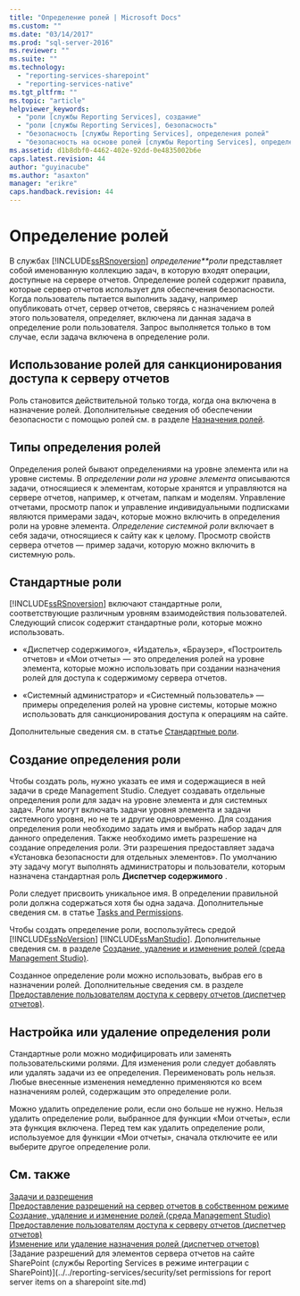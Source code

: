 ```yaml
---
title: "Определение ролей | Microsoft Docs"
ms.custom: ""
ms.date: "03/14/2017"
ms.prod: "sql-server-2016"
ms.reviewer: ""
ms.suite: ""
ms.technology: 
  - "reporting-services-sharepoint"
  - "reporting-services-native"
ms.tgt_pltfrm: ""
ms.topic: "article"
helpviewer_keywords: 
  - "роли [службы Reporting Services], создание"
  - "роли [службы Reporting Services], безопасность"
  - "безопасность [службы Reporting Services], определения ролей"
  - "безопасность на основе ролей [службы Reporting Services], определения ролей"
ms.assetid: d1b8dbf0-4462-402e-92dd-0e4835002b6e
caps.latest.revision: 44
author: "guyinacube"
ms.author: "asaxton"
manager: "erikre"
caps.handback.revision: 44
---
```

# Определение ролей
  В службах [!INCLUDE[ssRSnoversion](../../includes/ssrsnoversion-md.md)] *определение**роли* представляет собой именованную коллекцию задач, в которую входят операции, доступные на сервере отчетов. Определение ролей содержит правила, которые сервер отчетов использует для обеспечения безопасности. Когда пользователь пытается выполнить задачу, например опубликовать отчет, сервер отчетов, сверяясь с назначением ролей этого пользователя, определяет, включена ли данная задача в определение роли пользователя. Запрос выполняется только в том случае, если задача включена в определение роли.  
  
## Использование ролей для санкционирования доступа к серверу отчетов  
 Роль становится действительной только тогда, когда она включена в назначение ролей. Дополнительные сведения об обеспечении безопасности с помощью ролей см. в разделе [Назначения ролей](../../reporting-services/security/role-assignments.md).  
  
## Типы определения ролей  
 Определения ролей бывают определениями на уровне элемента или на уровне системы. В *определении роли на уровне элемента* описываются задачи, относящиеся к элементам, которые хранятся и управляются на сервере отчетов, например, к отчетам, папкам и моделям. Управление отчетами, просмотр папок и управление индивидуальными подписками являются примерами задач, которые можно включить в определения роли на уровне элемента. *Определение системной роли* включает в себя задачи, относящиеся к сайту как к целому. Просмотр свойств сервера отчетов — пример задачи, которую можно включить в системную роль.  
  
## Стандартные роли  
 [!INCLUDE[ssRSnoversion](../../includes/ssrsnoversion-md.md)] включают стандартные роли, соответствующие различным уровням взаимодействия пользователей. Следующий список содержит стандартные роли, которые можно использовать.  
  
-   «Диспетчер содержимого», «Издатель», «Браузер», «Построитель отчетов» и «Мои отчеты» — это определения ролей на уровне элемента, которые можно использовать при создании назначения ролей для доступа к содержимому сервера отчетов.  
  
-   «Системный администратор» и «Системный пользователь» — примеры определения ролей на уровне системы, которые можно использовать для санкционирования доступа к операциям на сайте.  
  
 Дополнительные сведения см. в статье [Стандартные роли](../../reporting-services/security/predefined-roles.md).  
  
## Создание определения роли  
 Чтобы создать роль, нужно указать ее имя и содержащиеся в ней задачи в среде Management Studio. Следует создавать отдельные определения роли для задач на уровне элемента и для системных задач. Роли могут включать задачи уровня элемента и задачи системного уровня, но не те и другие одновременно. Для создания определения роли необходимо задать имя и выбрать набор задач для данного определения. Также необходимо иметь разрешение на создание определения роли. Эти разрешения предоставляет задача «Установка безопасности для отдельных элементов». По умолчанию эту задачу могут выполнять администраторы и пользователи, которым назначена стандартная роль **Диспетчер содержимого** .  
  
 Роли следует присвоить уникальное имя. В определении правильной роли должна содержаться хотя бы одна задача. Дополнительные сведения см. в статье [Tasks and Permissions](../../reporting-services/security/tasks-and-permissions.md).  
  
 Чтобы создать определение роли, воспользуйтесь средой [!INCLUDE[ssNoVersion](../../includes/ssnoversion-md.md)] [!INCLUDE[ssManStudio](../../includes/ssmanstudio-md.md)]. Дополнительные сведения см. в разделе [Создание, удаление и изменение ролей (среда Management Studio)](../../reporting-services/security/create-delete-or-modify-a-role-management-studio.md).  
  
 Созданное определение роли можно использовать, выбрав его в назначении ролей. Дополнительные сведения см. в разделе [Предоставление пользователям доступа к серверу отчетов (диспетчер отчетов)](../../reporting-services/security/grant-user-access-to-a-report-server-report-manager.md).  
  
## Настройка или удаление определения роли  
 Стандартные роли можно модифицировать или заменять пользовательскими ролями. Для изменения роли следует добавлять или удалять задачи из ее определения. Переименовать роль нельзя. Любые внесенные изменения немедленно применяются ко всем назначениям ролей, содержащим это определение роли.  
  
 Можно удалить определение роли, если оно больше не нужно. Нельзя удалить определение роли, выбранное для функции «Мои отчеты», если эта функция включена. Перед тем как удалить определение роли, используемое для функции «Мои отчеты», сначала отключите ее или выберите другое определение роли.  
  
## См. также  
 [Задачи и разрешения](../../reporting-services/security/tasks-and-permissions.md)   
 [Предоставление разрешений на сервер отчетов в собственном режиме](../../reporting-services/security/granting-permissions-on-a-native-mode-report-server.md)   
 [Создание, удаление и изменение ролей (среда Management Studio)](../../reporting-services/security/create-delete-or-modify-a-role-management-studio.md)   
 [Предоставление пользователям доступа к серверу отчетов (диспетчер отчетов)](../../reporting-services/security/grant-user-access-to-a-report-server-report-manager.md)   
 [Изменение или удаление назначения ролей (диспетчер отчетов)](../../reporting-services/security/modify-or-delete-a-role-assignment-report-manager.md)   
 [Задание разрешений для элементов сервера отчетов на сайте SharePoint (службы Reporting Services в режиме интеграции с SharePoint)](../../reporting-services/security/set permissions for report server items on a sharepoint site.md)  
  
  